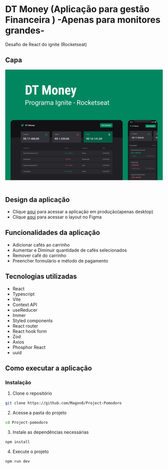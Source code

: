 # DT Money (Aplicação para gestão Financeira ) -Apenas para monitores grandes-

Desafio de React do ignite (Rocketseat)

## Capa

<img src="./src/assets/Capa.png" /> <br/> <br/>

## Design da aplicação

- Clique [aqui](https://coffe-delivery-all4s.ondigitalocean.app/) para acessar a aplicação em produção(apenas desktop)
- Clique [aqui](<https://www.figma.com/file/e3vav64scmovejkQMZkw20/DT-Money-(Community)?node-id=42012%3A399&t=6jjwbnHRtzUe1TQ4-0>) para acessar o layout no Figma

## Funcionalidades da aplicação

- Adicionar cafés ao carrinho
- Aumentar e Diminuir quantidade de cafés selecionados
- Remover café do carrinho
- Preencher formulário e método de pagamento

## Tecnologias utilizadas

- React
- Typescript
- Vite
- Context API
- useReducer
- Immer
- Styled components
- React router
- React hook form
- Zod
- Axios
- Phosphor React
- uuid

## Como executar a aplicação

### Instalação

1. Clone o repositório

```bash
git clone https://github.com/Magon0/Project-Pomodoro
```

2. Acesse a pasta do projeto

```bash
cd Project-pomodoro
```

3. Instale as dependências necessárias

```bash
npm install
```

4. Execute o projeto

```bash
npm run dev
```
